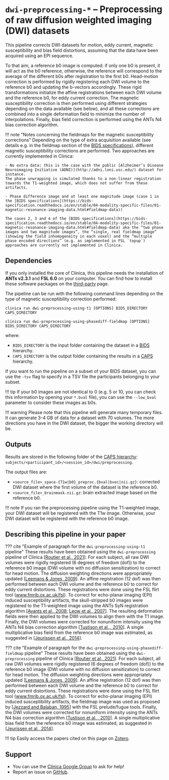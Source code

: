 <!-- markdownlint-disable MD046-->
# `dwi-preprocessing-*` – Preprocessing of raw diffusion weighted imaging (DWI) datasets

This pipeline corrects DWI datasets for motion, eddy current, magnetic susceptibility and bias field distortions, assuming that the data have been acquired using an EPI sequence.

To that aim, a reference b0 image is computed: if only one b0 is present, it will act as the b0 reference, otherwise, the reference will correspond to the average of the different b0s after registration to the first b0.
Head-motion correction is performed by rigidly registering each DWI volume to the reference b0 and updating the b-vectors accordingly.
These rigid transformations initialize the affine registrations between each DWI volume and the reference b0, for eddy current correction.
The magnetic susceptibility correction is then performed using different strategies depending on the data available (see below), and all these corrections are combined into a single deformation field to minimize the number of interpolations.
Finally, bias field correction is performed using the ANTs N4 bias correction algorithm.

!!! note "Notes concerning the fieldmaps for the magnetic susceptibility corrections"
    Depending on the type of extra acquisition available (see details e.g. in the fieldmap section of the [BIDS specifications](https://bids-specification.readthedocs.io/en/stable/04-modality-specific-files/01-magnetic-resonance-imaging-data.html#fieldmap-data)), different magnetic susceptibility corrections are performed.
    Two approaches are currently implemented in Clinica:

    - No extra data: this is the case with the public [Alzheimer’s Disease Neuroimaging Initiative (ADNI)](http://adni.loni.usc.edu/) dataset for instance.
    The phase unwrapping is simulated thanks to a non-linear registration towards the T1-weighted image, which does not suffer from these artifacts.

    - Phase difference image and at least one magnitude image (case 1 in the [BIDS specifications](https://bids-specification.readthedocs.io/en/stable/04-modality-specific-files/01-magnetic-resonance-imaging-data.html#fieldmap-data))

    The cases 2, 3 and 4 of the [BIDS specifications](https://bids-specification.readthedocs.io/en/stable/04-modality-specific-files/01-magnetic-resonance-imaging-data.html#fieldmap-data) aka the “two phase images and two magnitude images”, the “single, real fieldmap image” (showing the field inhomogeneity in each voxel) and the “multiple phase encoded directions” (e.g. as implemented in FSL `topup`) approaches are currently not implemented in Clinica.

## Dependencies

<!--If you installed the docker image of Clinica, nothing is required.-->

If you only installed the core of Clinica, this pipeline needs the installation of
**ANTs v2.3.1** and **FSL 6.0** on your computer.
You can find how to install these software packages on the [third-party](../../Third-party) page.

The pipeline can be run with the following command lines depending on the type of  magnetic susceptibility correction performed:

```Text
clinica run dwi-preprocessing-using-t1 [OPTIONS] BIDS_DIRECTORY CAPS_DIRECTORY
```

```Text
clinica run dwi-preprocessing-using-phasediff-fieldmap [OPTIONS] BIDS_DIRECTORY CAPS_DIRECTORY
```

where:

- `BIDS_DIRECTORY` is the input folder containing the dataset in a [BIDS](../../BIDS) hierarchy.
- `CAPS_DIRECTORY` is the output folder containing the results in a [CAPS](../../CAPS/Introduction) hierarchy.

If you want to run the pipeline on a subset of your BIDS dataset, you can use the `-tsv` flag to specify in a TSV file the participants belonging to your subset.

!!! tip
    If your b0 images are not identical to 0 (e.g. 5 or 10, you can check this information by opening your `*.bval` file), you can use the `--low_bval` parameter to consider these images as b0s.

!!! warning
    Please note that this pipeline will generate many temporary files.
    It can generate 3-4 GB of data for a dataset with 70 volumes.
    The more directions you have in the DWI dataset, the bigger the working directory will be.

## Outputs

Results are stored in the following folder of the
[CAPS hierarchy](../../CAPS/Specifications/#dwi-preprocessing-preprocessing-of-raw-diffusion-weighted-imaging-dwi-datasets):
`subjects/<participant_id>/<session_id>/dwi/preprocessing`.

The output files are:

- `<source_file>_space-{T1w|b0}_preproc.{bval|bvec|nii.gz}`:
corrected DWI dataset where the first volume of the dataset is the reference b0.
- `<source_file>_brainmask.nii.gz`:
brain extracted image based on the reference b0.

!!! note
    If you ran the preprocessing pipeline using the T1-weighted image, your DWI dataset will be registered with the T1w image.
    Otherwise, your DWI dataset will be registered with the reference b0 image.

## Describing this pipeline in your paper

??? cite "Example of paragraph for the `dwi-preprocessing-using-t1` pipeline"
    These results have been obtained using the `dwi-preprocessing` pipeline of Clinica
    [[Routier et al., 2021](https://doi.org/10.3389/fninf.2021.689675)].
    For each subject, all raw DWI volumes were rigidly registered (6 degrees of freedom (dof)) to the reference b0 image (DWI volume with no diffusion sensitization) to correct for head motion.
    The diffusion weighting directions were appropriately updated [[Leemans & Jones, 2009](https://doi.org/10.1002/mrm.21890)].
    An affine registration (12 dof) was then performed between each DWI volume and
    the reference b0 to correct for eddy current distortions.
    These registrations were done using the FSL flirt tool (www.fmrib.ox.ac.uk/fsl).
    To correct for echo-planar imaging (EPI) induced susceptibility artifacts, the skull-stripped b0 images were registered to the T1-weighted image using the ANTs SyN registration algorithm [[Avants et al., 2008](https://doi.org/10.1016/j.media.2007.06.004); [Leow et al., 2007](https://doi.org/10.1109/TMI.2007.892646)].
    The resulting deformation fields were then applied to the DWI volumes to align them with the T1 image.
    Finally, the DWI volumes were corrected for nonuniform intensity using the ANTs N4 bias correction algorithm [[Tustison et al.,, 2010](https://doi.org/10.1109/TMI.2010.2046908)].
    A single multiplicative bias field from the reference b0 image was estimated, as suggested in [[Jeurissen et al., 2014](https://doi.org/10.1016/j.neuroimage.2014.07.061)].

??? cite "Example of paragraph for the `dwi-preprocessing-using-phasediff-fieldmap` pipeline"
    These results have been obtained using the `dwi-preprocessing` pipeline of Clinica
    [[Routier et al., 2021](https://doi.org/10.3389/fninf.2021.689675)].
    For each subject, all raw DWI volumes were rigidly registered (6 degrees of freedom (dof)) to the reference b0 image (DWI volume with no diffusion sensitization) to correct for head motion.
    The diffusion weighting directions were appropriately updated
    [[Leemans & Jones, 2009](https://doi.org/10.1002/mrm.21890)].
    An affine registration (12 dof) was then performed between each DWI volume and
    the reference b0 to correct for eddy current distortions.
    These registrations were done using the FSL flirt tool (www.fmrib.ox.ac.uk/fsl).
    To correct for echo-planar imaging (EPI) induced susceptibility artifacts, the fieldmap image was used as proposed by [[Jezzard and Balaban, 1995](https://doi.org/10.1002/mrm.1910340111)] with the FSL prelude/fugue tools.
    Finally, the DWI volumes were corrected for nonuniform intensity using the ANTs N4 bias correction algorithm [[Tustison et al.,, 2010](https://doi.org/10.1109/TMI.2010.2046908)].
    A single multiplicative bias field from the reference b0 image was estimated, as suggested in [[Jeurissen et al., 2014](https://doi.org/10.1016/j.neuroimage.2014.07.061)].

!!! tip
    Easily access the papers cited on this page on [Zotero](https://www.zotero.org/groups/2240070/clinica_aramislab/items/collectionKey/BJV73LU7).

## Support

- You can use the [Clinica Google Group](https://groups.google.com/forum/#!forum/clinica-user) to ask for help!
- Report an issue on [GitHub](https://github.com/aramis-lab/clinica/issues).
